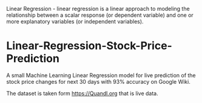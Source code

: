 Linear Regression - linear regression is a linear approach to modeling the relationship between a scalar response (or dependent variable) and one or more explanatory variables (or independent variables).

# Linear-Regression-Stock-Price-Prediction

A small Machine Learning Linear Regression model for live prediction of the stock price changes for next 30 days with 93% accuracy on Google Wiki.

The dataset is taken form https://Quandl.org that is live data.
